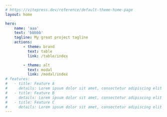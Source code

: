 ```yaml
---
# https://vitepress.dev/reference/default-theme-home-page
layout: home

hero:
    name: 'aaa'
    text: 'bbbbb'
    tagline: My great project tagline
    actions:
        - theme: brand
          text: table
          link: /table/index

        - theme: alt
          text: modal
          link: /modal/index
# features:
#   - title: Feature A
#     details: Lorem ipsum dolor sit amet, consectetur adipiscing elit
#   - title: Feature B
#     details: Lorem ipsum dolor sit amet, consectetur adipiscing elit
#   - title: Feature C
#     details: Lorem ipsum dolor sit amet, consectetur adipiscing elit
---
```


